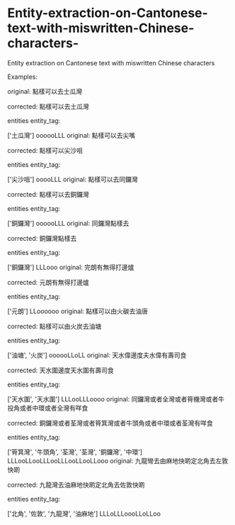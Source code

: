 # Entity-extraction-on-Cantonese-text-with-miswritten-Chinese-characters-
Entity extraction on Cantonese text with miswritten Chinese characters 

Examples:

original: 點樣可以去士瓜灣


corrected: 點樣可以去土瓜灣


entities entity_tag:


['土瓜灣'] oooooLLL
original: 點樣可以去尖嘴


corrected: 點樣可以尖沙咀


entities entity_tag:


['尖沙咀'] ooooLLL
original: 點樣可以去同鑼灣


corrected: 點樣可以去銅鑼灣


entities entity_tag:


['銅鑼灣'] oooooLLL
original: 同鑼灣點樣去


corrected: 銅鑼灣點樣去


entities entity_tag:


['銅鑼灣'] LLLooo
original: 完朗有無得打邊爐


corrected: 元朗有無得打邊爐


entities entity_tag:


['元朗'] LLoooooo
original: 點樣可以由火碳去油唐


corrected: 點樣可以由火炭去油塘


entities entity_tag:


['油塘', '火炭'] oooooLLoLL
original: 天水偉邊度夫水偉有壽司食


corrected: 天水圍邊度天水圍有壽司食


entities entity_tag:


['天水圍', '天水圍'] LLLooLLLoooo
original: 同鑼灣或者全灣或者筲機灣或者牛投角或者中環或者全灣有咩食


corrected: 銅鑼灣或者荃灣或者筲箕灣或者牛頭角或者中環或者荃灣有咩食


entities entity_tag:


['筲箕灣', '牛頭角', '荃灣', '荃灣', '銅鑼灣', '中環'] LLLooLLooLLLooLLLooLLooLLooo
original: 九龍彎去由麻地快啲定北角去左敦快啲


corrected: 九龍灣去油麻地快啲定北角去佐敦快啲


entities entity_tag:


['北角', '佐敦', '九龍灣', '油麻地'] LLLoLLLoooLLoLLoo
